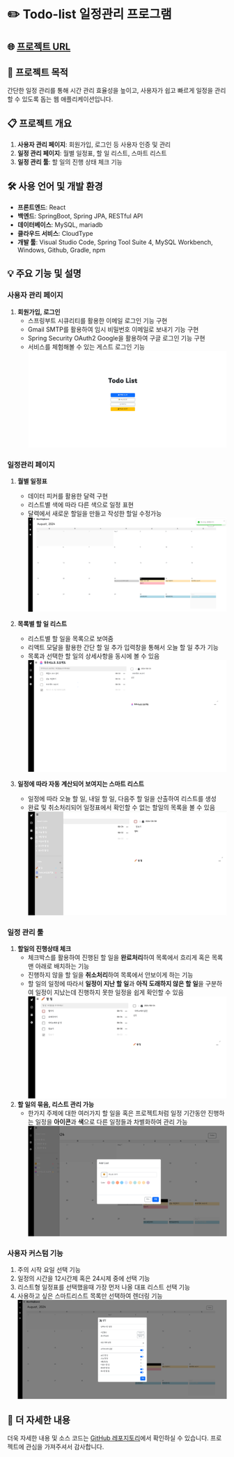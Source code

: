 # ✏️ Todo-list 일정관리 프로그램 

## 🌐 [프로젝트 URL](https://web-todolistproject-lzy143lgf0f1c3f8.sel4.cloudtype.app/)
  
## 📌 프로젝트 목적
간단한 일정 관리를 통해 시간 관리 효율성을 높이고, 사용자가 쉽고 빠르게 일정을 관리할 수 있도록 돕는 웹 애플리케이션입니다.

## 📋 프로젝트 개요
1. **사용자 관리 페이지**: 회원가입, 로그인 등 사용자 인증 및 관리
2. **일정 관리 페이지**: 월별 일정표, 할 일 리스트, 스마트 리스트
3. **일정 관리 툴**: 할 일의 진행 상태 체크 기능

## 🛠 사용 언어 및 개발 환경
- **프론트엔드**: React
- **백엔드**: SpringBoot, Spring JPA, RESTful API
- **데이터베이스**: MySQL, mariadb
- **클라우드 서비스**: CloudType
- **개발 툴**: Visual Studio Code, Spring Tool Suite 4, MySQL Workbench, Windows, Github, Gradle, npm

## 💡 주요 기능 및 설명

### 사용자 관리 페이지
1. **회원가입, 로그인**  
   - 스프링부트 시큐리티를 활용한 이메일 로그인 기능 구현  
   - Gmail SMTP를 활용하여 임시 비밀번호 이메일로 보내기 기능 구현
   - Spring Security OAuth2 Google을 활용하여 구글 로그인 기능 구현
   - 서비스를 체험해볼 수 있는 게스트 로그인 기능  
![로그인 화면 스크린샷](src/assets/todo-list_로그인.png)  

### 일정관리 페이지
1. **월별 일정표**
   - 데이터 피커를 활용한 달력 구현
   - 리스트별 색에 따라 다른 색으로 일정 표현
   - 달력에서 새로운 할일을 만들고 작성한 할일 수정가능  
![월별일정표 화면 스크린샷](src/assets/todo-list_월별일정표.png)  

2. **목록별 할 일 리스트**
   - 리스트별 할 일을 목록으로 보여줌
   - 리액트 모달을 활용한 간단 할 일 추가 입력창을 통해서 오늘 할 일 추가 기능
   - 목록과 선택한 할 일의 상세사항을 동시에 볼 수 있음  
![리스트별할일보기및할일읽기 화면 스크린샷](src/assets/todo-list_리스트별할일목록및할일읽기.png)  

3. **일정에 따라 자동 계산되어 보여지는 스마트 리스트**
   - 일정에 따라 오늘 할 일, 내일 할 일, 다음주 할 일을 산출하여 리스트를 생성
   - 완료 및 취소처리되어 일정표에서 확인할 수 없는 할일의 목록을 볼 수 있음  
![사이드바및스마트목록 화면 스크린샷](src/assets/todo-list_사이드바및스마트목록.png)  

### 일정 관리 툴
1. **할일의 진행상태 체크**  
   - 체크박스를 활용하여 진행된 할 일을 **완료처리**하여 목록에서 흐리게 혹은 목록 맨 아래로 배치하는 기능  
   - 진행하지 않을 할 일을 **취소처리**하여 목록에서 안보이게 하는 기능  
   - 할 일의 일정에 따라서 **일정이 지난 할 일**과 **아직 도래하지 않은 할 일**을 구분하여 일정이 지났는데 진행하지 못한 일정을 쉽게 확인할 수 있음  
![체크박스관리리스트 화면 스크린샷](src/assets/todo-list_체크박스관리리스트.png)  
1. **할 일의 묶음, 리스트 관리 가능**  
   - 한가지 주제에 대한 여러가지 할 일을 혹은 프로젝트처럼 일정 기간동안 진행하는 일정을 **아이콘**과 **색**으로 다른 일정들과 차별화하여 관리 가능   
![리스트추가및수정 화면 스크린샷](src/assets/todo-list_리스트추가및수정.png)   

### 사용자 커스텀 기능
1. 주의 시작 요일 선택 기능
2. 일정의 시간을 12시간제 혹은 24시제 중에 선택 기능
3. 리스트형 일정표를 선택했을때 가장 먼저 나올 대표 리스트 선택 기능
4. 사용하고 싶은 스마트리스트 목록만 선택하여 렌더링 기능    
![리스트추가및수정 화면 스크린샷](src/assets/todo-list_설정.png)

## 🚀 더 자세한 내용
더욱 자세한 내용 및 소스 코드는 [GitHub 레포지토리](https://github.com/seuunng/ToDoListProject)에서 확인하실 수 있습니다. 프로젝트에 관심을 가져주셔서 감사합니다.
